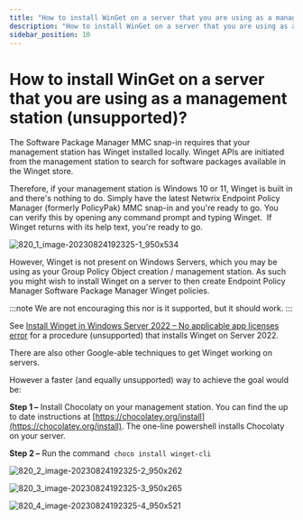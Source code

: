 ```yaml
---
title: "How to install WinGet on a server that you are using as a management station (unsupported)?"
description: "How to install WinGet on a server that you are using as a management station (unsupported)?"
sidebar_position: 10
---
```


# How to install WinGet on a server that you are using as a management station (unsupported)?

The Software Package Manager MMC snap-in requires that your management station has Winget installed
locally. Winget APIs are initiated from the management station to search for software packages
available in the Winget store.

Therefore, if your management station is Windows 10 or 11, Winget is built in and there's nothing to
do. Simply have the latest Netwrix Endpoint Policy Manager (formerly PolicyPak) MMC snap-in and
you're ready to go. You can verify this by opening any command prompt and typing Winget.  If Winget
returns with its help text, you're ready to go.

![820_1_image-20230824192325-1_950x534](/images/endpointpolicymanager/softwarepackage/820_1_image-20230824192325-1_950x534.webp)

However, Winget is not present on Windows Servers, which you may be using as your Group Policy
Object creation / management station. As such you might wish to install Winget on a server to then
create Endpoint Policy Manager Software Package Manager Winget policies.

:::note
We are not encouraging this nor is it supported, but it should work.
:::


See
[Install Winget in Windows Server 2022 – No applicable app licenses error](https://www.virtualizationhowto.com/2021/11/install-winget-in-windows-server-2022-no-applicable-app-licenses-error/)
for a procedure (unsupported) that installs Winget on Server 2022.

There are also other Google-able techniques to get Winget working on servers.

However a faster (and equally unsupported) way to achieve the goal would be:

**Step 1 –** Install Chocolaty on your management station. You can find the up to date instructions
at [https://chocolatey.org/install](https://chocolatey.org/install). The one-line powershell
installs Chocolaty on your server.

**Step 2 –** Run the command  `choco install winget-cli`

![820_2_image-20230824192325-2_950x262](/images/endpointpolicymanager/softwarepackage/820_2_image-20230824192325-2_950x262.webp)

![820_3_image-20230824192325-3_950x265](/images/endpointpolicymanager/softwarepackage/820_3_image-20230824192325-3_950x265.webp)

![820_4_image-20230824192325-4_950x521](/images/endpointpolicymanager/softwarepackage/820_4_image-20230824192325-4_950x521.webp)
